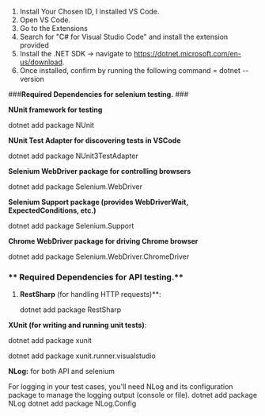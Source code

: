 1. Install Your Chosen ID, I installed VS Code.
2. Open VS Code.
3. Go to the Extensions
4. Search for "C# for Visual Studio Code" and install the extension provided
5. Install the .NET SDK -> navigate to https://dotnet.microsoft.com/en-us/download.
6. Once installed, confirm by running the following command = dotnet --version


###**Required Dependencies for selenium testing.** ###

**NUnit framework for testing**

dotnet add package NUnit

**NUnit Test Adapter for discovering tests in VSCode**

dotnet add package NUnit3TestAdapter

**Selenium WebDriver package for controlling browsers**

dotnet add package Selenium.WebDriver

**Selenium Support package (provides WebDriverWait, ExpectedConditions, etc.)**

dotnet add package Selenium.Support

**Chrome WebDriver package for driving Chrome browser**

dotnet add package Selenium.WebDriver.ChromeDriver


### ** Required Dependencies for API testing.** ####

1. **RestSharp** (for handling HTTP requests)**:
   
   dotnet add package RestSharp
   
**XUnit (for writing and running unit tests)**:

dotnet add package xunit

dotnet add package xunit.runner.visualstudio

**NLog:** for both API and selenium

For logging in your test cases, you'll need NLog and its configuration package to manage the logging output (console or file).
dotnet add package NLog
dotnet add package NLog.Config
